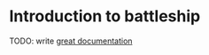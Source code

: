 # Introduction to battleship

TODO: write [great documentation](http://jacobian.org/writing/what-to-write/)

